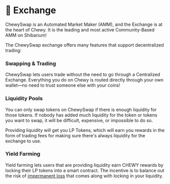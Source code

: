 # 🔄 Exchange

ChewySwap is an Automated Market Maker (AMM), and the Exchange is at the heart of Chewy. It is the leading and most active Community-Based AMM on Shibarium!

The ChewySwap exchange offers many features that support decentralized trading:

### Swapping & Trading

ChewySwap lets users trade without the need to go through a Centralized Exchange. Everything you do on Chewy is routed directly through your own wallet—no need to trust someone else with your coins!

### Liquidity Pools

You can only swap tokens on ChewySwap if there is enough liquidity for those tokens. If nobody has added much liquidity for the token or tokens you want to swap, it will be difficult, expensive, or impossible to do so.

Providing liquidity will get you LP Tokens, which will earn you rewards in the form of trading fees for making sure there's always liquidity for the exchange to use.

### Yield Farming

Yield farming lets users that are providing liquidity earn CHEWY rewards by locking their LP tokens into a smart contract. The incentive is to balance out the risk of [impermanent loss](https://academy.binance.com/en/articles/impermanent-loss-explained) that comes along with locking in your liquidity.
